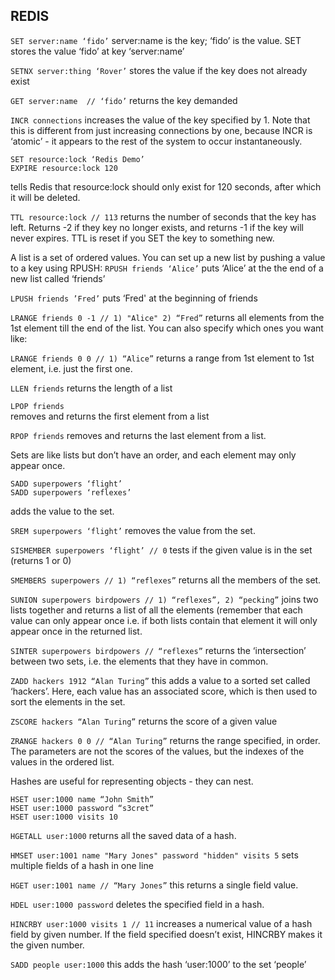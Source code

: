 ## REDIS

`SET server:name ‘fido’`
server:name is the key; ‘fido’ is the value. SET stores the value ‘fido’ at key ‘server:name’

`SETNX server:thing ‘Rover’`
stores the value if the key does not already exist

`GET server:name  // ‘fido’`
returns the key demanded

`INCR connections`
increases the value of the key specified by 1. Note that this is different from just increasing connections by one, because INCR is ‘atomic’ - it appears to the rest of the system to occur instantaneously.

```
SET resource:lock ‘Redis Demo’
EXPIRE resource:lock 120
```
tells Redis that resource:lock should only exist for 120 seconds, after which it will be deleted.

`TTL resource:lock // 113`
returns the number of seconds that the key has left. Returns -2 if they key no longer exists, and returns -1 if the key will never expires. TTL is reset if you SET the key to something new.

A list is a set of ordered values. You can set up a new list by pushing a value to a key using RPUSH:
`RPUSH friends ‘Alice’`
puts ‘Alice’ at the the end of a new list called ‘friends’

`LPUSH friends ’Fred’`
puts ‘Fred' at the beginning of friends

`LRANGE friends 0 -1 // 1) "Alice" 2) “Fred”`
returns all elements from the 1st element till the end of the list. You can also specify which ones you want like:

`LRANGE friends 0 0 // 1) “Alice”`
returns a range from 1st element to 1st element, i.e. just the first one.

`LLEN friends`
returns the length of a list

`LPOP friends`  
removes and returns the first element from a list

`RPOP friends` 
removes and returns the last element from a list.

Sets are like lists but don’t have an order, and each element may only appear once.

```
SADD superpowers ‘flight’
SADD superpowers ‘reflexes’
```
adds the value to the set.

`SREM superpowers ‘flight’`
removes the value from the set.

`SISMEMBER superpowers ‘flight’ // 0`
tests if the given value is in the set (returns 1 or 0)

`SMEMBERS superpowers // 1) “reflexes”`
returns all the members of the set.

`SUNION superpowers birdpowers // 1) “reflexes”, 2) “pecking”`
joins two lists together and returns a list of all the elements (remember that each value can only appear once i.e. if both lists contain that element it will only appear once in the returned list.

`SINTER superpowers birdpowers // “reflexes”`
returns the ‘intersection’ between two sets, i.e. the elements that they have in common.

`ZADD hackers 1912 “Alan Turing”`
this adds a value to a sorted set called ‘hackers’. Here, each value has an associated score, which is then used to sort the elements in the set.

`ZSCORE hackers “Alan Turing”`
returns the score of a given value

`ZRANGE hackers 0 0 // “Alan Turing”`
returns the range specified, in order. The parameters are not the scores of the values, but the indexes of the values in the ordered list.

Hashes are useful for representing objects - they can nest.
```
HSET user:1000 name “John Smith”
HSET user:1000 password “s3cret”
HSET user:1000 visits 10
```

`HGETALL user:1000`
returns all the saved data of a hash.

`HMSET user:1001 name "Mary Jones" password "hidden" visits 5`
sets multiple fields of a hash in one line

`HGET user:1001 name // “Mary Jones”`
this returns a single field value.

`HDEL user:1000 password`
deletes the specified field in a hash.

`HINCRBY user:1000 visits 1 // 11`
increases a numerical value of a hash field by given number. If the field specified doesn’t exist, HINCRBY makes it the given number.

`SADD people user:1000`
this adds the hash ‘user:1000’ to the set ‘people’
